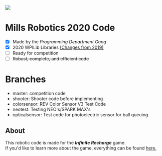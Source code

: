 <a href="http://millsroboticsteam253.com/"><img src="https://img.shields.io/badge/BobaBots-253-blue?style=for-the-badge"></img></a>
# Mills Robotics 2020 Code
- [x] Made by the *Programming Department Gang*
- [x] 2020 WPILib Libraries 
<a href="http://docs.wpilib.org/en/latest/docs/software/wpilib-overview/new-for-2020.html#new-for-2020">(Changes from 2019)</a>
- [ ] Ready for competition
- [ ] ~~Robust, complete, and efficient code~~

# Branches
- master: competition code
- shooter: Shooter code before implementing
- colorsensor: REV Color Sensor V3 Test Code
- neotest: Testing NEO's/SPARK MAX's
- opticalsensor: Test code for photoelectric sensor for ball queuing
## About
This robotic code is made for the ***Infinite Recharge*** game. <br>
If you'd like to learn more about the game, everything can be found 
<a href="https://firstfrc.blob.core.windows.net/frc2020/Manual/2020FRCGameSeasonManual.pdf">here.</a>
